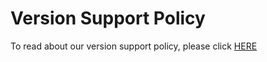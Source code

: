 # Version Support Policy

To read about our version support policy, please click [HERE](./pdf-services-api/policies.md)